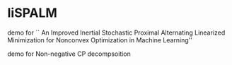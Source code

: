 # IiSPALM
demo for `` An Improved Inertial Stochastic Proximal Alternating Linearized Minimization for Nonconvex Optimization in Machine Learning''



demo for Non-negative CP decompsoition
